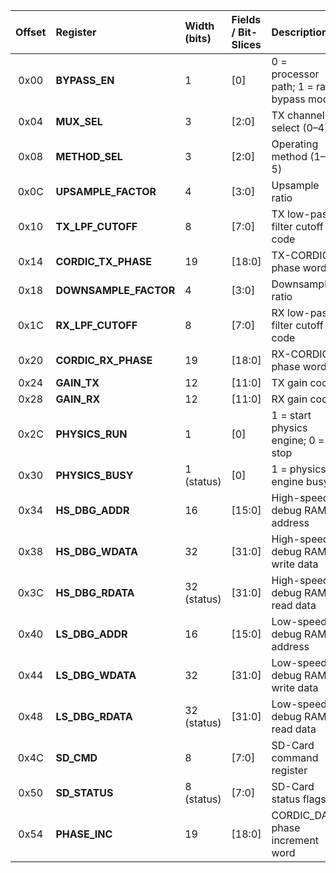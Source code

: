 | Offset | Register               | Width (bits) | Fields / Bit-Slices | Description                             |
| :----: | :--------------------- | :----------- | :------------------ | :-------------------------------------- |
|  0x00  | **BYPASS\_EN**         | 1            | \[0]                | 0 = processor path; 1 = raw bypass mode |
|  0x04  | **MUX\_SEL**           | 3            | \[2:0]              | TX channel select (0–4)                 |
|  0x08  | **METHOD\_SEL**        | 3            | \[2:0]              | Operating method (1–5)                  |
|  0x0C  | **UPSAMPLE\_FACTOR**   | 4            | \[3:0]              | Upsample ratio                          |
|  0x10  | **TX\_LPF\_CUTOFF**    | 8            | \[7:0]              | TX low-pass filter cutoff code          |
|  0x14  | **CORDIC\_TX\_PHASE**  | 19           | \[18:0]             | TX-CORDIC phase word                    |
|  0x18  | **DOWNSAMPLE\_FACTOR** | 4            | \[3:0]              | Downsample ratio                        |
|  0x1C  | **RX\_LPF\_CUTOFF**    | 8            | \[7:0]              | RX low-pass filter cutoff code          |
|  0x20  | **CORDIC\_RX\_PHASE**  | 19           | \[18:0]             | RX-CORDIC phase word                    |
|  0x24  | **GAIN\_TX**           | 12           | \[11:0]             | TX gain code                            |
|  0x28  | **GAIN\_RX**           | 12           | \[11:0]             | RX gain code                            |
|  0x2C  | **PHYSICS\_RUN**       | 1            | \[0]                | 1 = start physics engine; 0 = stop      |
|  0x30  | **PHYSICS\_BUSY**      | 1 (status)   | \[0]                | 1 = physics engine busy                 |
|  0x34  | **HS\_DBG\_ADDR**      | 16           | \[15:0]             | High-speed debug RAM address            |
|  0x38  | **HS\_DBG\_WDATA**     | 32           | \[31:0]             | High-speed debug RAM write data         |
|  0x3C  | **HS\_DBG\_RDATA**     | 32 (status)  | \[31:0]             | High-speed debug RAM read data          |
|  0x40  | **LS\_DBG\_ADDR**      | 16           | \[15:0]             | Low-speed debug RAM address             |
|  0x44  | **LS\_DBG\_WDATA**     | 32           | \[31:0]             | Low-speed debug RAM write data          |
|  0x48  | **LS\_DBG\_RDATA**     | 32 (status)  | \[31:0]             | Low-speed debug RAM read data           |
|  0x4C  | **SD\_CMD**            | 8            | \[7:0]              | SD-Card command register                |
|  0x50  | **SD\_STATUS**         | 8 (status)   | \[7:0]              | SD-Card status flags                    |
|  0x54  | **PHASE\_INC**         | 19           | \[18:0]             | CORDIC\_DAC phase increment word        |
